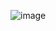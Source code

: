 ![image](https://user-images.githubusercontent.com/91131029/181394291-8d358457-d1d5-4466-911c-a2f1400417eb.png)
